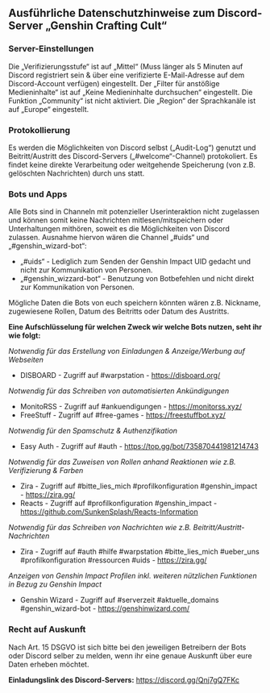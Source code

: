 ## Ausführliche Datenschutzhinweise zum Discord-Server „Genshin Crafting Cult“

### Server-Einstellungen
Die „Verifizierungsstufe“ ist auf „Mittel“ (Muss länger als 5 Minuten auf Discord registriert sein & über eine verifizierte E-Mail-Adresse auf dem Discord-Account verfügen) eingestellt. Der „Filter für anstößige Medieninhalte“ ist auf „Keine Medieninhalte durchsuchen“ eingestellt. Die Funktion „Community“ ist nicht aktiviert. Die „Region“ der Sprachkanäle ist auf „Europe“ eingestellt.

### Protokollierung
Es werden die Möglichkeiten von Discord selbst („Audit-Log“) genutzt und Beitritt/Austritt des Discord-Servers („#welcome“-Channel) protokoliert. Es findet keine direkte Verarbeitung oder weitgehende Speicherung (von z.B. gelöschten Nachrichten) durch uns statt.

### Bots und Apps
Alle Bots sind in Channeln mit potenzieller Userinteraktion nicht zugelassen und können somit keine Nachrichten mitlesen/mitspeichern oder Unterhaltungen mithören, soweit es die Möglichkeiten von Discord zulassen. Ausnahme hiervon wären die Channel „#uids“ und „#genshin_wizard-bot“:
* „#uids“ - Lediglich zum Senden der Genshin Impact UID gedacht und nicht zur Kommunikation von Personen.
* „#genshin_wizzard-bot“ - Benutzung von Botbefehlen und nicht direkt zur Kommunikation von Personen.

Mögliche Daten die Bots von euch speichern könnten wären z.B. Nickname, zugewiesene Rollen, Datum des Beitritts oder Datum des Austritts.

**Eine Aufschlüsselung für welchen Zweck wir welche Bots nutzen, seht ihr wie folgt:**

_Notwendig für das Erstellung von Einladungen & Anzeige/Werbung auf Webseiten_
* DISBOARD - Zugriff auf #warpstation - <https://disboard.org/>

_Notwendig für das Schreiben von automatisierten Ankündigungen_
* MonitoRSS - Zugriff auf #ankuendigungen - <https://monitorss.xyz/>
* FreeStuff - Zugriff auf #free-games - <https://freestuffbot.xyz/>

_Notwendig für den Spamschutz & Authenzifikation_
* Easy Auth - Zugriff auf #auth - <https://top.gg/bot/735870441981214743>

_Notwendig für das Zuweisen von Rollen anhand Reaktionen wie z.B. Verifizierung & Farben_
* Zira - Zugriff auf #bitte_lies_mich #profilkonfiguration #genshin_impact - <https://zira.gg/>
* Reacts - Zugriff auf #profilkonfiguration #genshin_impact - <https://github.com/SunkenSplash/Reacts-Information>

_Notwendig für das Schreiben von Nachrichten wie z.B. Beitritt/Austritt-Nachrichten_
* Zira - Zugriff auf #auth #hilfe #warpstation #bitte_lies_mich #ueber_uns #profilkonfiguration #ressourcen #uids - <https://zira.gg/>

_Anzeigen von Genshin Impact Profilen inkl. weiteren nützlichen Funktionen in Bezug zu Genshin Impact_
* Genshin Wizard - Zugriff auf #serverzeit #aktuelle_domains #genshin_wizard-bot - https://genshinwizard.com/

### Recht auf Auskunft
Nach Art. 15 DSGVO ist sich bitte bei den jeweiligen Betreibern der Bots oder Discord selber zu melden, wenn ihr eine genaue Auskunft über eure Daten erheben möchtet.


**Einladungslink des Discord-Servers:** <https://discord.gg/Qnj7gQ7FKc>
